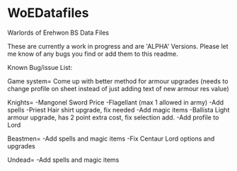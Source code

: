 # WoEDatafiles
Warlords of Erehwon BS Data Files

These are currently a work in progress and are 'ALPHA' Versions.
Please let me know of any bugs you find or add them to this readme.


Known Bug/issue List:

Game system=
Come up with better method for armour upgrades (needs to change profile on sheet instead of just adding text of new armour res value)

Knights=
-Mangonel Sword Price
-Flagellant (max 1 allowed in army)
-Add spells
-Priest Hair shirt upgrade, fix needed
-Add magic items
-Ballista Light armour upgrade, has 2 point extra cost, fix selection add.
-Add profile to Lord

Beastmen=
-Add spells and magic items
-Fix Centaur Lord options and upgrades

Undead=
-Add spells and magic items
